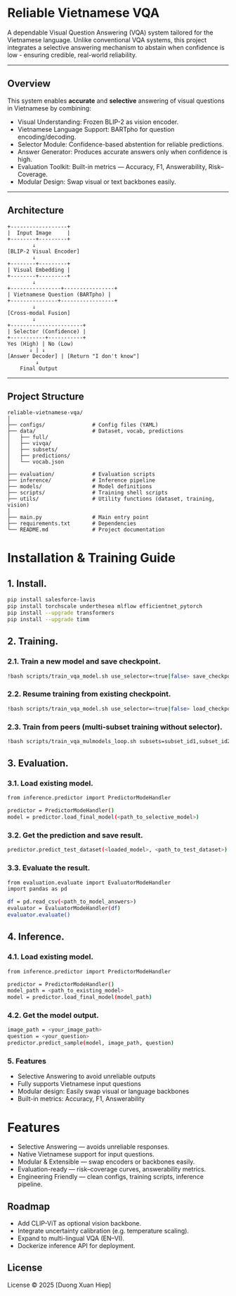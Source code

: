 # Reliable Vietnamese VQA

A dependable Visual Question Answering (VQA) system tailored for the Vietnamese language.
Unlike conventional VQA systems, this project integrates a selective answering mechanism to abstain when confidence is low - ensuring credible, real-world reliability.

---

## Overview

This system enables **accurate** and **selective** answering of visual questions in Vietnamese by combining:

- Visual Understanding: Frozen BLIP-2 as vision encoder.
- Vietnamese Language Support: BARTpho for question encoding/decoding.
- Selector Module: Confidence-based abstention for reliable predictions.
- Answer Generator: Produces accurate answers only when confidence is high.
- Evaluation Toolkit: Built-in metrics — Accuracy, F1, Answerability, Risk–Coverage.
- Modular Design: Swap visual or text backbones easily.

---

## Architecture
```
+------------------+
|  Input Image     |
+--------+---------+
        ↓
[BLIP-2 Visual Encoder]
        ↓
+--------+---------+
| Visual Embedding |
+--------+---------+
        ↓
+----------------+----------------+
| Vietnamese Question (BARTpho) |
+---------------+-----------------+
        ↓
[Cross-modal Fusion]
        ↓
+-----------------------+
| Selector (Confidence) |
+-----------+-----------+
Yes (High) | No (Low)
       ↓ | ↓
[Answer Decoder] | [Return "I don't know"]
         ↓
    Final Output
```

---

## Project Structure
```
reliable-vietnamese-vqa/
│
├── configs/               # Config files (YAML)
├── data/                  # Dataset, vocab, predictions
│   ├── full/
│   ├── vivqa/
│   ├── subsets/
│   ├── predictions/
│   └── vocab.json
│
├── evaluation/            # Evaluation scripts
├── inference/             # Inference pipeline
├── models/                # Model definitions
├── scripts/               # Training shell scripts
├── utils/                 # Utility functions (dataset, training, vision)
│
├── main.py                # Main entry point
├── requirements.txt       # Dependencies
└── README.md              # Project documentation
```

# Installation & Training Guide
## 1. Install.
```bash
pip install salesforce-lavis
pip install torchscale underthesea mlflow efficientnet_pytorch
pip install --upgrade transformers
pip install --upgrade timm
```
## 2. Training.
### 2.1. Train a new model and save checkpoint.
```bash
!bash scripts/train_vqa_model.sh use_selector=<true|false> save_checkpoint_path=<path>
```
### 2.2. Resume training from existing checkpoint.
```bash
!bash scripts/train_vqa_model.sh use_selector=<true|false> load_checkpoint_path=<path>
```
### 2.3. Train from peers (multi-subset training without selector).
```bash
!bash scripts/train_vqa_mulmodels_loop.sh subsets=subset_id1,subset_id2,...
```
## 3. Evaluation.
### 3.1. Load existing model.
```bash
from inference.predictor import PredictorModeHandler

predictor = PredictorModeHandler()
model = predictor.load_final_model(<path_to_selective_model>)
```
### 3.2. Get the prediction and save result.
```bash
predictor.predict_test_dataset(<loaded_model>, <path_to_test_dataset>)
```
### 3.3. Evaluate the result.
```bash
from evaluation.evaluate import EvaluatorModeHandler
import pandas as pd

df = pd.read_csv(<path_to_model_answers>)
evaluator = EvaluatorModeHandler(df)
evaluator.evaluate()
```
## 4. Inference.
### 4.1. Load existing model.
```bash
from inference.predictor import PredictorModeHandler

predictor = PredictorModeHandler()
model_path = <path_to_existing_model>
model = predictor.load_final_model(model_path)
```
### 4.2. Get the model output.
```bash
image_path = <your_image_path>
question = <your_question>
predictor.predict_sample(model, image_path, question)
```
### 5. Features
- Selective Answering to avoid unreliable outputs
- Fully supports Vietnamese input questions
- Modular design: Easily swap visual or language backbones
- Built-in metrics: Accuracy, F1, Answerability

# Features
- Selective Answering — avoids unreliable responses.
- Native Vietnamese support for input questions.
- Modular & Extensible — swap encoders or backbones easily.
- Evaluation-ready — risk–coverage curves, answerability metrics.
- Engineering Friendly — clean configs, training scripts, inference pipeline.

## Roadmap
- Add CLIP-ViT as optional vision backbone.
- Integrate uncertainty calibration (e.g. temperature scaling).
- Expand to multi-lingual VQA (EN–VI).
- Dockerize inference API for deployment.

## License
License © 2025 [Duong Xuan Hiep]